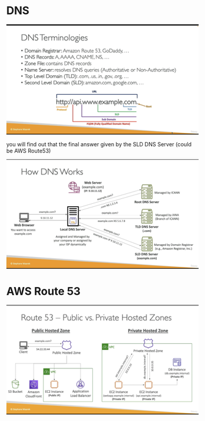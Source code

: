 # DNS

![alt text](./dns-intro.png)

you will find out that the final answer given by the SLD DNS Server (could be AWS Route53)

![alt text](./how-dns-work.png)

# AWS Route 53

![alt text](./public-and-private-host-zone.png)
